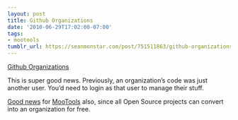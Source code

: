 ```yaml
---
layout: post
title: Github Organizations
date: '2010-06-29T17:02:00-07:00'
tags:
- mootools
tumblr_url: https://seanmonstar.com/post/751511863/github-organizations
---
```

[Github Organizations](http://github.com/blog/674-introducing-organizations)  

This is super good news. Previously, an organization’s code was just another user. You’d need to login as that user to manage their stuff.

[Good news](http://twitter.com/kamicane/status/17385569319) for [MooTools](http://github.com/mootools) also, since all Open Source projects can convert into an organization for free.

